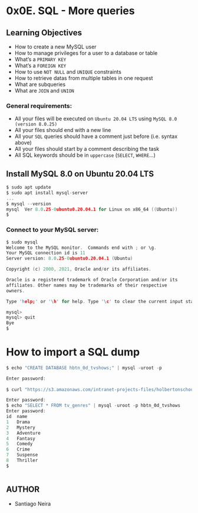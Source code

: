 # 0x0E. SQL - More queries

## Learning Objectives

- How to create a new MySQL user
- How to manage privileges for a user to a database or table
- What’s a ``PRIMARY KEY``
- What’s a ``FOREIGN KEY``
- How to use ``NOT NULL`` and ``UNIQUE`` constraints
- How to retrieve datas from multiple tables in one request
- What are subqueries
- What are ``JOIN`` and ``UNION``

### General requirements:
- All your files will be executed on ``Ubuntu 20.04 LTS`` using ``MySQL 8.0 (version 8.0.25)``
- All your files should end with a new line
- All your ``SQL`` queries should have a comment just before (i.e. syntax above)
- All your files should start by a comment describing the task
- All SQL keywords should be in ``uppercase`` (``SELECT``, ``WHERE``…)

## Install MySQL 8.0 on Ubuntu 20.04 LTS
````c
$ sudo apt update
$ sudo apt install mysql-server
...
$ mysql --version
mysql  Ver 8.0.25-0ubuntu0.20.04.1 for Linux on x86_64 ((Ubuntu))
$
````

### Connect to your MySQL server:

````c
$ sudo mysql
Welcome to the MySQL monitor.  Commands end with ; or \g.
Your MySQL connection id is 11
Server version: 8.0.25-0ubuntu0.20.04.1 (Ubuntu)

Copyright (c) 2000, 2021, Oracle and/or its affiliates.

Oracle is a registered trademark of Oracle Corporation and/or its
affiliates. Other names may be trademarks of their respective
owners.

Type 'help;' or '\h' for help. Type '\c' to clear the current input statement.

mysql>
mysql> quit
Bye
$
````

# How to import a SQL dump

````c
$ echo "CREATE DATABASE hbtn_0d_tvshows;" | mysql -uroot -p

Enter password:
 
$ curl "https://s3.amazonaws.com/intranet-projects-files/holbertonschool-higher-level_programming+/274/hbtn_0d_tvshows.sql" -s | mysql -uroot -p hbtn_0d_tvshows

Enter password: 
$ echo "SELECT * FROM tv_genres" | mysql -uroot -p hbtn_0d_tvshows
Enter password: 
id  name
1   Drama
2   Mystery
3   Adventure
4   Fantasy
5   Comedy
6   Crime
7   Suspense
8   Thriller
$
````
<img src="" />

## AUTHOR

- Santiago Neira


